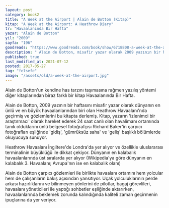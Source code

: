 ```yaml
---
layout: post  
category: book2  
title: "A Week at the Airport | Alain de Botton (Kitap)"  
kitap: "A Week at the Airport: A Heathrow Diary"  
tr: "Havaalanında Bir Hafta"  
yazar: "Alain de Botton"  
yil: "2009"  
sayfa: "196"  
goodreads: "https://www.goodreads.com/book/show/6718808-a-week-at-the-airport"
description: " Alain de Botton, misafir yazar olarak 2009 yazının bir haftasını Londra Heathrow Havaalanı'nda geçirmiş ve gözlemlerini Havaalanında Bir Hafta isimli kitabında derlemiştir."
published: true
last_modified_at: 2021-07-12
posted: 2017-05-27
tag: "felsefe"
image: "/assets/old/a-week-at-the-airport.jpg"
---
```


Alain de Botton'un kendine has tarzını taşımasına rağmen yazılış yöntemi diğer kitaplarından biraz farklı bir kitap Havaalanında Bir Hafta.  
  
Alain de Botton, 2009 yazının bir haftasını misafir yazar olarak dünyanın en ünlü ve en büyük havaalanlarından biri olan Heathrow Havaalanı'nda geçirmiş ve gözlemlerini bu kitapta derlemiş. Kitap, yazarın 'izlenimci bir araştırmacı' olarak hareket ederek 24 saat canlı olan havalimanı ortamında tanık olduklarını ünlü belgesel fotoğrafçısı Richard Baker'in çarpıcı fotoğrafları eşliğinde 'gidiş', 'gümrüksüz saha' ve 'geliş' başlıklı bölümlerde okuyucuya sunuyor.  
  
Heathrow Havaalanı İngiltere'de Londra'da yer alıyor ve özellikle uluslararası terminalinin büyüklüğü ile dikkat çekiyor. Dünyanın en kalabalık havaalanlarında üst sıralarda yer alıyor (Wikipedia'ya göre dünyanın en kalabalık 3. Havaalanı; Avrupa'nın ise en kalabalık olanı)  
  
Alain de Botton çarpıcı gözlemleri ile birlikte havaalanı ortamını hem yolcular hem de çalışanların bakış açısından yansıtıyor. Uçak yolculuklarının perde arkası hazırlıklarını ve bilinmeyen yönlerini de pilotlar, bagaj görevlileri, havaalanı yöneticileri ile yaptığı sohbetler eşliğinde aktarırken, havaalanlarında beklemek zorunda kalındığında kaliteli zaman geçirmenin ipuçlarına da yer veriyor.  
  
  
